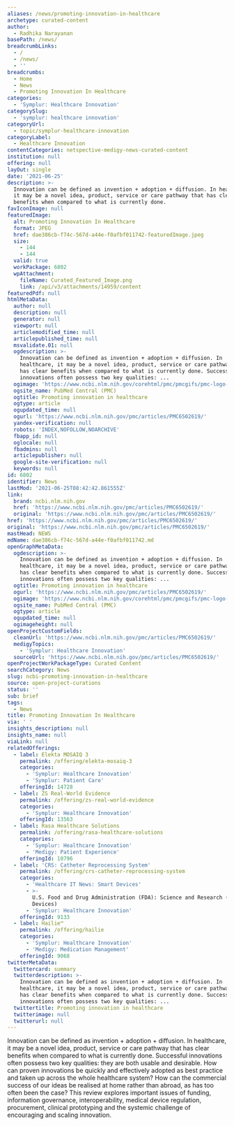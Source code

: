 ```yaml
---
aliases: /news/promoting-innovation-in-healthcare
archetype: curated-content
author:
  - Radhika Narayanan
basePath: /news/
breadcrumbLinks:
  - /
  - /news/
  - ''
breadcrumbs:
  - Home
  - News
  - Promoting Innovation In Healthcare
categories:
  - 'Symplur: Healthcare Innovation'
categorySlug:
  - 'symplur: healthcare innovation'
categoryUrl:
  - topic/symplur-healthcare-innovation
categoryLabel:
  - Healthcare Innovation
contentCategories: netspective-medigy-news-curated-content
institution: null
offering: null
layOut: single
date: '2021-06-25'
description: >-
  Innovation can be defined as invention + adoption + diffusion. In healthcare,
  it may be a novel idea, product, service or care pathway that has clear
  benefits when compared to what is currently done. 
favIconImage: null
featuredImage:
  alt: Promoting Innovation In Healthcare
  format: JPEG
  href: dae386cb-f74c-567d-a44e-f0afbf011742-featuredImage.jpeg
  size:
    - 144
    - 144
  valid: true
  workPackage: 6802
  wpAttachment:
    fileName: Curated_Featured_Image.png
    link: /api/v3/attachments/14959/content
featuredPdf: null
htmlMetaData:
  author: null
  description: null
  generator: null
  viewport: null
  articlemodified_time: null
  articlepublished_time: null
  msvalidate.01: null
  ogdescription: >-
    Innovation can be defined as invention + adoption + diffusion. In
    healthcare, it may be a novel idea, product, service or care pathway that
    has clear benefits when compared to what is currently done. Successful
    innovations often possess two key qualities: ...
  ogimage: 'https://www.ncbi.nlm.nih.gov/corehtml/pmc/pmcgifs/pmc-logo-share.png?_=0'
  ogsite_name: PubMed Central (PMC)
  ogtitle: Promoting innovation in healthcare
  ogtype: article
  ogupdated_time: null
  ogurl: 'https://www.ncbi.nlm.nih.gov/pmc/articles/PMC6502619/'
  yandex-verification: null
  robots: 'INDEX,NOFOLLOW,NOARCHIVE'
  fbapp_id: null
  oglocale: null
  fbadmins: null
  articlepublisher: null
  google-site-verification: null
  keywords: null
id: 6802
identifier: News
lastMod: '2021-06-25T08:42:42.861555Z'
link:
  brand: ncbi.nlm.nih.gov
  href: 'https://www.ncbi.nlm.nih.gov/pmc/articles/PMC6502619/'
  original: 'https://www.ncbi.nlm.nih.gov/pmc/articles/PMC6502619/'
href: 'https://www.ncbi.nlm.nih.gov/pmc/articles/PMC6502619/'
original: 'https://www.ncbi.nlm.nih.gov/pmc/articles/PMC6502619/'
mastHead: NEWS
mdName: dae386cb-f74c-567d-a44e-f0afbf011742.md
openGraphMetaData:
  ogdescription: >-
    Innovation can be defined as invention + adoption + diffusion. In
    healthcare, it may be a novel idea, product, service or care pathway that
    has clear benefits when compared to what is currently done. Successful
    innovations often possess two key qualities: ...
  ogtitle: Promoting innovation in healthcare
  ogurl: 'https://www.ncbi.nlm.nih.gov/pmc/articles/PMC6502619/'
  ogimage: 'https://www.ncbi.nlm.nih.gov/corehtml/pmc/pmcgifs/pmc-logo-share.png?_=0'
  ogsite_name: PubMed Central (PMC)
  ogtype: article
  ogupdated_time: null
  ogimageheight: null
openProjectCustomFields:
  cleanUrl: 'https://www.ncbi.nlm.nih.gov/pmc/articles/PMC6502619/'
  medigyTopics:
    - 'Symplur: Healthcare Innovation'
  sourceUrl: 'https://www.ncbi.nlm.nih.gov/pmc/articles/PMC6502619/'
openProjectWorkPackageType: Curated Content
searchCategory: News
slug: ncbi-promoting-innovation-in-healthcare
source: open-project-curations
status: ''
sub: brief
tags:
  - News
title: Promoting Innovation In Healthcare
via: ' '
insights_description: null
insights_name: null
viaLink: null
relatedOfferings:
  - label: Elekta MOSAIQ 3
    permalink: /offering/elekta-mosaiq-3
    categories:
      - 'Symplur: Healthcare Innovation'
      - 'Symplur: Patient Care'
    offeringId: 14728
  - label: ZS Real-World Evidence
    permalink: /offering/zs-real-world-evidence
    categories:
      - 'Symplur: Healthcare Innovation'
    offeringId: 13563
  - label: Rasa Healthcare Solutions
    permalink: /offering/rasa-healthcare-solutions
    categories:
      - 'Symplur: Healthcare Innovation'
      - 'Medigy: Patient Experience'
    offeringId: 10796
  - label: 'CRS: Catheter Reprocessing System'
    permalink: /offering/crs-catheter-reprocessing-system
    categories:
      - 'Healthcare IT News: Smart Devices'
      - >-
        U.S. Food and Drug Administration (FDA): Science and Research (Medical
        Devices)
      - 'Symplur: Healthcare Innovation'
    offeringId: 9133
  - label: Hailie™
    permalink: /offering/hailie
    categories:
      - 'Symplur: Healthcare Innovation'
      - 'Medigy: Medication Management'
    offeringId: 9068
twitterMetaData:
  twittercard: summary
  twitterdescription: >-
    Innovation can be defined as invention + adoption + diffusion. In
    healthcare, it may be a novel idea, product, service or care pathway that
    has clear benefits when compared to what is currently done. Successful
    innovations often possess two key qualities: ...
  twittertitle: Promoting innovation in healthcare
  twitterimage: null
  twitterurl: null
---
```

<p>Innovation can be defined as invention + adoption + diffusion. In healthcare, it may be a novel idea, product, service or care pathway that has clear benefits when compared to what is currently done. Successful innovations often possess two key qualities: they are both usable and desirable. How can proven innovations be quickly and effectively adopted as best practice and taken up across the whole healthcare system? How can the commercial success of our ideas be realised at home rather than abroad, as has too often been the case? This review explores important issues of funding, information governance, interoperability, medical device regulation, procurement, clinical prototyping and the systemic challenge of encouraging and scaling innovation.</p>